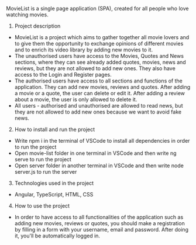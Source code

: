 MovieList is a single page application (SPA), created for all people who love watching movies.

1. Project description
- MovieList is a project which aims to gather together all movie lovers and to give them the opportunity to exchange opinions of different movies and to enrich its video library by adding new movies to it.
- The unauthorised users have access to the Movies, Quotes and News sections, where they can see already added quotes, movies, news and reviews, but they are not allowed to add new ones. They also have access to the Login and Register pages.
- The authorised users have access to all sections and functions of the application. They can add new movies, reviews and quotes. After adding a movie or a quote, the user can delete or edit it. After adding a review about a movie, the user is only allowed to delete it.
- All users - authorised and unauthorised are allowed to read news, but they are not allowed to add new ones because we want to avoid fake news.

2. How to install and run the project
- Write npm i in the terminal of VSCode to install all dependencies in order to run the project
- Open movie-list folder in one terminal in VSCode and then write ng serve to run the project
- Open server folder in another terminal in VSCode and then write node server.js to run the server

3. Technologies used in the project
- Angular, TypeScript, HTML, CSS

4. How to use the project
- In order to have access to all functionalities of the application such as adding new movies, reviews or quotes, you should make a registration by filling in a form with your username, email and password. After doing it, you'll be automatically logged in.
